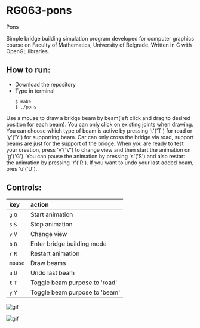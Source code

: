 # RG063-pons
Pons

Simple bridge building simulation program developed for computer graphics course on Faculty of Mathematics, University of Belgrade. Written in C with OpenGL libraries.

## How to run:
* Download the repository
* Type in terminal
  ```
  $ make
  $ ./pons
  ```

Use a mouse to draw a bridge beam by beam(left click and drag to desired position for each beam). You can only click on existing joints when drawing. You can choose which type of beam is active by pressing 't'('T') for road or 'y'('Y') for supporting beam. Car can only cross the bridge via road, support beams are just for the support of the bridge. When you are ready to test your creation, press 'v'('V') to change view and then start the animation on 'g'('G'). You can pause the animation by pressing 's'('S') and also restart the animation by pressing 'r'('R'). If you want to undo your last added beam, pres 'u'('U'). 

 
## Controls:
|**key**|**action**|
|:---|:---|
|`g` `G`|Start animation|
|`s` `S`|Stop animation|
|`v` `V`|Change view|
|`b` `B`|Enter bridge building mode|
|`r` `R`|Restart animation|
|`mouse`|Draw beams|
|`u` `U`|Undo last beam|
|`t` `T`|Toggle beam purpose to 'road'|
|`y` `Y`|Toggle beam purpose to 'beam'|

![gif](https://github.com/MATF-RG17/RG063-pons/blob/master/Gifs/first.gif)

![gif](https://github.com/MATF-RG17/RG063-pons/blob/master/Gifs/second.gif)
